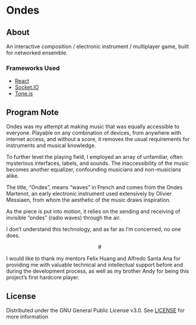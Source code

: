 # Ondes

## About

An interactive composition / electronic instrument / multiplayer game, built for networked ensemble. 

### Frameworks Used
* [React](https://react.dev/)
* [Socket.IO](https://socket.io/)
* [Tone.js](https://tonejs.github.io/)
  
## Program Note
Ondes was my attempt at making music that was equally accessible to everyone. Playable on any combination of devices, from anywhere with internet access, and without a score, it removes the usual requirements for instruments and musical knowledge.

To further level the playing field, I employed an array of unfamiliar, often mysterious interfaces, labels, and sounds. The inaccessibility of the music becomes another equalizer, confounding musicians and non-musicians alike.

The title, “Ondes”, means “waves” in French and comes from the Ondes Martenot, an early electronic instrument used extensively by Olivier Messiaen, from whom the aesthetic of the music draws inspiration.

As the piece is put into motion, it relies on the sending and receiving of invisible “ondes” (radio waves) through the air.

I don’t understand this technology, and as far as I’m concerned, no one does.

<p align="center">#</p>

I would like to thank my mentors Felix Huang and Alfredo Santa Ana for providing me with valuable technical and intellectual support before and during the development process, as well as my brother Andy for being this project’s first hardcore player.

## License
Distributed under the GNU General Public License v3.0. See [LICENSE](https://github.com/realBarry123/ondes/blob/main/LICENSE) for more information

